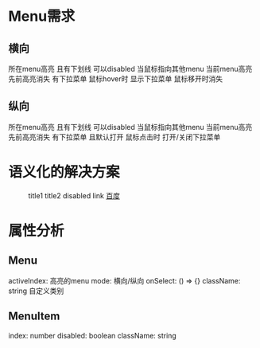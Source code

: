 <!--
 * @Author: your name
 * @Date: 2020-06-13 13:27:19
 * @LastEditTime: 2020-06-23 16:40:02
 * @LastEditors: Please set LastEditors
 * @Description: In User Settings Edit
 * @FilePath: \tx_antd\src\components\Menu\README.md
--> 

# Menu需求
## 横向
所在menu高亮 且有下划线 
可以disabled
当鼠标指向其他menu 当前menu高亮 先前高亮消失
有下拉菜单 鼠标hover时 显示下拉菜单 鼠标移开时消失

## 纵向
所在menu高亮 且有下划线 
可以disabled
当鼠标指向其他menu 当前menu高亮 先前高亮消失
有下拉菜单 且默认打开 鼠标点击时 打开/关闭下拉菜单

# 语义化的解决方案
<Menu defaultIndex="0" onSelect={} mode="vertical">
    <subMenu title="..." index="0">
        <Item index="0-0">
            title1
        </Item>
        <Item index="0-1">
            title2
        </Item>
    </subMenu>
    <Item disabled index="1">
        disabled link
    </Item>
    <Item index="2">
        <a href="https://www.baidu.com">百度</a>
    </Item>
</Menu>

# 属性分析
## Menu
activeIndex: 高亮的menu
mode: 横向/纵向
onSelect: () => {}
className: string 自定义类别

## MenuItem
index: number 
disabled: boolean
className: string
